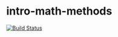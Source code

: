 # intro-math-methods

[![Build Status](https://github.com/Dale-Black/intro-math-methods.jl/actions/workflows/CI.yml/badge.svg?branch=main)](https://github.com/Dale-Black/intro-math-methods.jl/actions/workflows/CI.yml?query=branch%3Amain)
